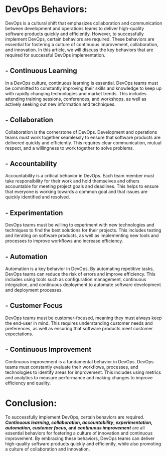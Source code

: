 # DevOps Behaviors:
DevOps is a cultural shift that emphasizes collaboration and communication between development and operations teams to deliver high-quality software products quickly and efficiently. However, to successfully implement DevOps, certain behaviors are required. These behaviors are essential for fostering a culture of continuous improvement, collaboration, and innovation. In this article, we will discuss the key behaviors that are required for successful DevOps implementation.

## - Continuous Learning
In a DevOps culture, continuous learning is essential. DevOps teams must be committed to constantly improving their skills and knowledge to keep up with rapidly changing technologies and market trends. This includes attending training sessions, conferences, and workshops, as well as actively seeking out new information and techniques.

## - Collaboration
Collaboration is the cornerstone of DevOps. Development and operations teams must work together seamlessly to ensure that software products are delivered quickly and efficiently. This requires clear communication, mutual respect, and a willingness to work together to solve problems.

## - Accountability
Accountability is a critical behavior in DevOps. Each team member must take responsibility for their work and hold themselves and others accountable for meeting project goals and deadlines. This helps to ensure that everyone is working towards a common goal and that issues are quickly identified and resolved.

## - Experimentation
DevOps teams must be willing to experiment with new technologies and techniques to find the best solutions for their projects. This includes testing and iterating on software products, as well as implementing new tools and processes to improve workflows and increase efficiency.

## - Automation
Automation is a key behavior in DevOps. By automating repetitive tasks, DevOps teams can reduce the risk of errors and improve efficiency. This includes using tools such as configuration management, continuous integration, and continuous deployment to automate software development and deployment processes.

## - Customer Focus
DevOps teams must be customer-focused, meaning they must always keep the end-user in mind. This requires understanding customer needs and preferences, as well as ensuring that software products meet customer expectations.

## - Continuous Improvement
Continuous improvement is a fundamental behavior in DevOps. DevOps teams must constantly evaluate their workflows, processes, and technologies to identify areas for improvement. This includes using metrics and analytics to measure performance and making changes to improve efficiency and quality.

# Conclusion:
To successfully implement DevOps, certain behaviors are required. ***Continuous learning*, *collaboration*, *accountability*, *experimentation*, *automation*, *customer focus*, and *continuous improvement*** are all essential behaviors for fostering a culture of innovation and continuous improvement. By embracing these behaviors, DevOps teams can deliver high-quality software products quickly and efficiently, while also promoting a culture of collaboration and innovation.
